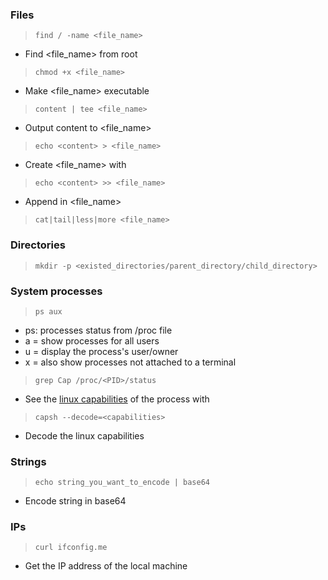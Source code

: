 ### Files

> `find / -name <file_name>`
- Find <file_name> from root

> `chmod +x <file_name>`
- Make <file_name> executable

> `content | tee <file_name>`
- Output content to <file_name>

> `echo <content> > <file_name>`
- Create <file_name> with <content>

> `echo <content> >> <file_name>`
- Append <content> in <file_name>

> `cat|tail|less|more <file_name>`

### Directories

> `mkdir -p <existed_directories/parent_directory/child_directory>`

### System processes

> `ps aux`
- ps: processes status from /proc file
- a = show processes for all users
- u = display the process's user/owner
- x = also show processes not attached to a terminal

> `grep Cap /proc/<PID>/status`
- See the [linux capabilities](https://github.com/torvalds/linux/blob/master/include/uapi/linux/capability.h) of the process with <PID>

> `capsh --decode=<capabilities>`
- Decode the linux capabilities

### Strings

> `echo string_you_want_to_encode | base64`
- Encode string in base64

### IPs

> `curl ifconfig.me`
- Get the IP address of the local machine

